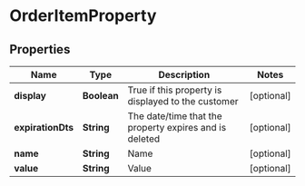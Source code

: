 
# OrderItemProperty

## Properties
Name | Type | Description | Notes
------------ | ------------- | ------------- | -------------
**display** | **Boolean** | True if this property is displayed to the customer |  [optional]
**expirationDts** | **String** | The date/time that the property expires and is deleted |  [optional]
**name** | **String** | Name |  [optional]
**value** | **String** | Value |  [optional]



